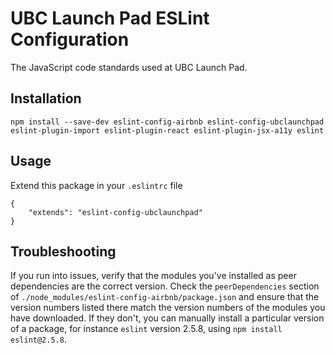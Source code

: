 # UBC Launch Pad ESLint Configuration

The JavaScript code standards used at UBC Launch Pad.

## Installation


`npm install --save-dev eslint-config-airbnb eslint-config-ubclaunchpad eslint-plugin-import eslint-plugin-react eslint-plugin-jsx-a11y eslint`

## Usage

Extend this package in your `.eslintrc` file

```
{
	"extends": "eslint-config-ubclaunchpad"
}
```

## Troubleshooting

If you run into issues, verify that the modules you've installed as peer dependencies are the correct version. Check the `peerDependencies` section of `./node_modules/eslint-config-airbnb/package.json` and ensure that the version numbers listed there match the version numbers of the modules you have downloaded. If they don't, you can manually install a particular version of a package, for instance `eslint` version 2.5.8, using `npm install eslint@2.5.8`.
